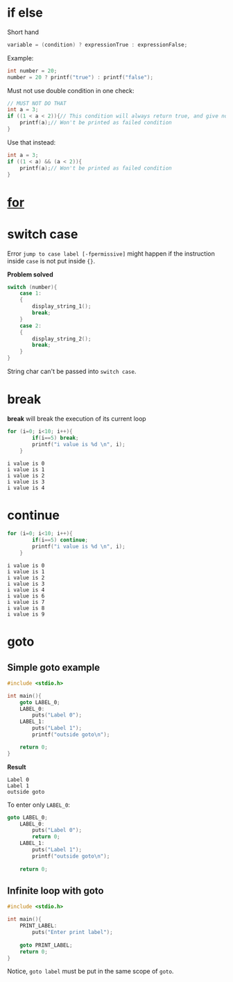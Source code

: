 # if else

Short hand

```c
variable = (condition) ? expressionTrue : expressionFalse;
```
Example:

```c
int number = 20;
number = 20 ? printf("true") : printf("false");
```
Must not use double condition in one check:
```c
// MUST NOT DO THAT
int a = 3;
if ((1 < a < 2)){// This condition will always return true, and give no compilation error
	printf(a);// Won't be printed as failed condition
}

```
Use that instead:
```c
int a = 3;
if ((1 < a) && (a < 2)){
	printf(a);// Won't be printed as failed condition
}
```
# [for](for%20loop.md)
# switch case

Error ``jump to case label [-fpermissive]`` might happen if the instruction inside ``case`` is not put inside ``{}``. 

**Problem solved**

```c
switch (number){
	case 1:
    {
        display_string_1();
        break;
    }
	case 2:
	{
		display_string_2();
        break;
	}
}
```

String char can't be passed into ``switch case``.

# break
**break** will break the execution of its current loop
```c
for (i=0; i<10; i++){
		if(i==5) break;
		printf("i value is %d \n", i);
	}
```

```
i value is 0 
i value is 1 
i value is 2 
i value is 3 
i value is 4 
```

# continue

```c
for (i=0; i<10; i++){
		if(i==5) continue;
		printf("i value is %d \n", i);
	}
```

```
i value is 0 
i value is 1 
i value is 2 
i value is 3 
i value is 4 
i value is 6 
i value is 7 
i value is 8 
i value is 9 
```
# goto

## Simple goto example
```c
#include <stdio.h>

int main(){
    goto LABEL_0;
	LABEL_0:
		puts("Label 0");
    LABEL_1:    
        puts("Label 1");
        printf("outside goto\n");

	return 0;
}
```
**Result**

```
Label 0
Label 1
outside goto
```

To enter only ``LABEL_0``:

```c
goto LABEL_0;
	LABEL_0:
		puts("Label 0");
		return 0;		
    LABEL_1:    
        puts("Label 1");
        printf("outside goto\n");
		
	return 0;
```
## Infinite loop with goto

```c
#include <stdio.h>

int main(){
	PRINT_LABEL:
		puts("Enter print label");
	
	goto PRINT_LABEL;
	return 0;
}
```

Notice, ``goto label`` must be put in the same scope of ``goto``.
